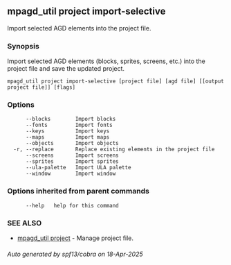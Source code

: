 ## mpagd_util project import-selective

Import selected AGD elements into the project file.

### Synopsis

Import selected AGD elements (blocks, sprites, screens, etc.) into the project file and save the updated project.

```
mpagd_util project import-selective [project file] [agd file] [[output project file]] [flags]
```

### Options

```
      --blocks        Import blocks
      --fonts         Import fonts
      --keys          Import keys
      --maps          Import maps
      --objects       Import objects
  -r, --replace       Replace existing elements in the project file
      --screens       Import screens
      --sprites       Import sprites
      --ula-palette   Import ULA palette
      --window        Import window
```

### Options inherited from parent commands

```
      --help   help for this command
```

### SEE ALSO

* [mpagd_util project](mpagd_util_project.md)	 - Manage project file.

###### Auto generated by spf13/cobra on 18-Apr-2025
